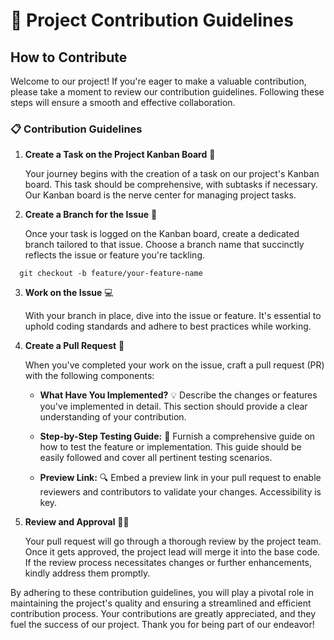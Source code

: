 # 🚀 Project Contribution Guidelines

## How to Contribute

Welcome to our project! If you're eager to make a valuable contribution, please take a moment to review our contribution guidelines. Following these steps will ensure a smooth and effective collaboration.

### 📋 Contribution Guidelines

1. **Create a Task on the Project Kanban Board** 📝

   Your journey begins with the creation of a task on our project's Kanban board. This task should be comprehensive, with subtasks if necessary. Our Kanban board is the nerve center for managing project tasks.

2. **Create a Branch for the Issue** 🌿

   Once your task is logged on the Kanban board, create a dedicated branch tailored to that issue. Choose a branch name that succinctly reflects the issue or feature you're tackling.

```
  git checkout -b feature/your-feature-name
```

3. **Work on the Issue** 💻

   With your branch in place, dive into the issue or feature. It's essential to uphold coding standards and adhere to best practices while working.

4. **Create a Pull Request** 🚧

   When you've completed your work on the issue, craft a pull request (PR) with the following components:

   - **What Have You Implemented?** 💡 Describe the changes or features you've implemented in detail. This section should provide a clear understanding of your contribution.

   - **Step-by-Step Testing Guide:** 🧪 Furnish a comprehensive guide on how to test the feature or implementation. This guide should be easily followed and cover all pertinent testing scenarios.

   - **Preview Link:** 🔍 Embed a preview link in your pull request to enable reviewers and contributors to validate your changes. Accessibility is key.

5. **Review and Approval** 🕵️‍♂️

   Your pull request will go through a thorough review by the project team. Once it gets approved, the project lead will merge it into the base code. If the review process necessitates changes or further enhancements, kindly address them promptly.

By adhering to these contribution guidelines, you will play a pivotal role in maintaining the project's quality and ensuring a streamlined and efficient contribution process. Your contributions are greatly appreciated, and they fuel the success of our project. Thank you for being part of our endeavor!
